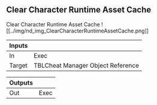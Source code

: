 ## Clear Character Runtime Asset Cache
Clear Character Runtime Asset Cache
![[../img/nd_img_ClearCharacterRuntimeAssetCache.png]]

|Inputs||
|--|--|
| In | Exec |
| Target | TBLCheat Manager Object Reference |

|Outputs||
|--|--|
| Out | Exec |
